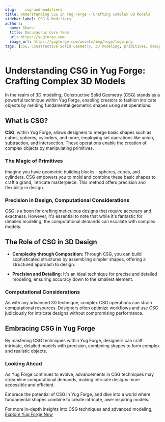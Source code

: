 ```yaml
---
slug:    csg-and-modifiers
title: Understanding CSG in Yug Forge - Crafting Complex 3D Models
sidebar_label: CSG & Modifiers
authors:
  name: Shanu
  title: Docusaurus Core Team
  url: https://yugforge.com
  image_url: https://yugforge.com/assets/img/logo/logo.png
tags: [CSG, Constructive Solid Geometry, 3D modeling, primitives, design, Yug Forge, docusaurus]
---
```


# Understanding CSG in Yug Forge: Crafting Complex 3D Models

In the realm of 3D modeling, Constructive Solid Geometry (CSG) stands as a powerful technique within Yug Forge, enabling creators to fashion intricate objects by melding fundamental geometric shapes using set operations.

## What is CSG?

**CSG**, within Yug Forge, allows designers to merge basic shapes such as cubes, spheres, cylinders, and more, employing set operations like union, subtraction, and intersection. These operations enable the creation of complex objects by manipulating primitives.

### The Magic of Primitives

Imagine you have geometric building blocks - spheres, cubes, and cylinders. CSG empowers you to mold and combine these basic shapes to craft a grand, intricate masterpiece. This method offers precision and flexibility in design.

### Precision in Design, Computational Considerations

CSG is a boon for crafting meticulous designs that require accuracy and exactness. However, it's essential to note that while it's fantastic for detailed modeling, the computational demands can escalate with complex models.

## The Role of CSG in 3D Design

- **Complexity through Composition:** Through CSG, you can build sophisticated structures by assembling simpler shapes, offering a structured approach to design.
  
- **Precision and Detailing:** It's an ideal technique for precise and detailed modeling, ensuring accuracy down to the smallest element.

### Computational Considerations

As with any advanced 3D technique, complex CSG operations can strain computational resources. Designers often optimize workflows and use CSG judiciously for intricate designs without compromising performance.

## Embracing CSG in Yug Forge

By mastering CSG techniques within Yug Forge, designers can craft intricate, detailed models with precision, combining shapes to form complex and realistic objects.

### Looking Ahead

As Yug Forge continues to evolve, advancements in CSG techniques may streamline computational demands, making intricate designs more accessible and efficient.

Embrace the potential of CSG in Yug Forge, and dive into a world where fundamental shapes combine to create intricate, awe-inspiring models.

For more in-depth insights into CSG techniques and advanced modeling, [Explore Yug Forge Now](https://www.yugforge.com)

